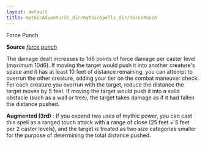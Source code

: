```yaml
---
layout: default
title: mythicAdventures_dir/mythicSpells_dir/forcePunch
---
```

Force Punch

**Source** [_force punch_](ultimateMagic_dir/spells_dir/forcePunch#_force-punch)

The damage dealt increases to 1d6 points of force damage per caster level (maximum 10d6). If moving the target would push it into another creature's space and it has at least 10 feet of distance remaining, you can attempt to overrun the other creature, adding your tier on the combat maneuver check. For each creature you overrun with the target, reduce the distance the target moves by 5 feet. If moving the target would push it into a solid obstacle (such as a wall or tree), the target takes damage as if it had fallen the distance pushed.

**Augmented (3rd)** : If you expend two uses of mythic power, you can cast this spell as a ranged touch attack with a range of close (25 feet + 5 feet per 2 caster levels), and the target is treated as two size categories smaller for the purpose of determining the total distance pushed.

